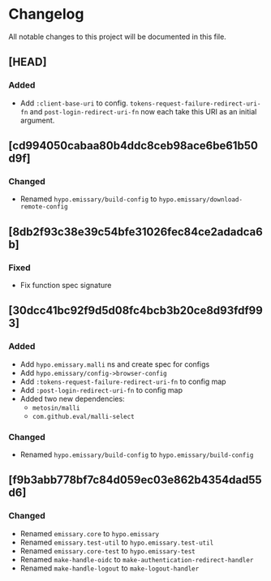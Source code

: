 # Changelog

All notable changes to this project will be documented in this file.

## [HEAD]

### Added

- Add `:client-base-uri` to config. `tokens-request-failure-redirect-uri-fn` and
  `post-login-redirect-uri-fn` now each take this URI as an initial argument.

## [cd994050cabaa80b4ddc8ceb98ace6be61b50d9f]

### Changed

- Renamed `hypo.emissary/build-config` to `hypo.emissary/download-remote-config`

## [8db2f93c38e39c54bfe31026fec84ce2adadca6b]

### Fixed

- Fix function spec signature

## [30dcc41bc92f9d5d08fc4bcb3b20ce8d93fdf993]

### Added

 - Add `hypo.emissary.malli` ns and create spec for configs
 - Add `hypo.emissary/config->browser-config`
 - Add `:tokens-request-failure-redirect-uri-fn` to config map
 - Add `:post-login-redirect-uri-fn` to config map
 - Added two new dependencies:
   - `metosin/malli`
   - `com.github.eval/malli-select`

### Changed

 - Renamed `hypo.emissary/build-config` to `hypo.emissary/build-config`
 
## [f9b3abb778bf7c84d059ec03e862b4354dad55d6]

### Changed

 - Renamed `emissary.core` to `hypo.emissary`
 - Renamed `emissary.test-util` to `hypo.emissary.test-util`
 - Renamed `emissary.core-test` to `hypo.emissary-test`
 - Renamed `make-handle-oidc` to `make-authentication-redirect-handler`
 - Renamed `make-handle-logout` to `make-logout-handler`
